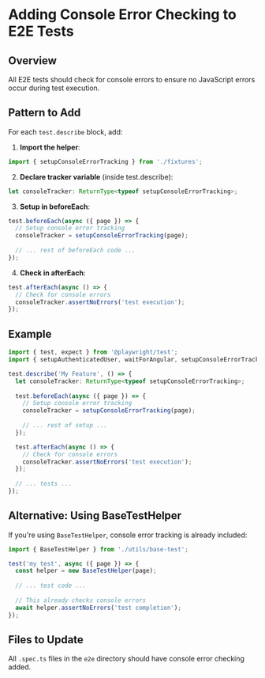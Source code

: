 # Adding Console Error Checking to E2E Tests

## Overview
All E2E tests should check for console errors to ensure no JavaScript errors occur during test execution.

## Pattern to Add

For each `test.describe` block, add:

1. **Import the helper**:
```typescript
import { setupConsoleErrorTracking } from './fixtures';
```

2. **Declare tracker variable** (inside test.describe):
```typescript
let consoleTracker: ReturnType<typeof setupConsoleErrorTracking>;
```

3. **Setup in beforeEach**:
```typescript
test.beforeEach(async ({ page }) => {
  // Setup console error tracking
  consoleTracker = setupConsoleErrorTracking(page);
  
  // ... rest of beforeEach code ...
});
```

4. **Check in afterEach**:
```typescript
test.afterEach(async () => {
  // Check for console errors
  consoleTracker.assertNoErrors('test execution');
});
```

## Example

```typescript
import { test, expect } from '@playwright/test';
import { setupAuthenticatedUser, waitForAngular, setupConsoleErrorTracking } from './fixtures';

test.describe('My Feature', () => {
  let consoleTracker: ReturnType<typeof setupConsoleErrorTracking>;
  
  test.beforeEach(async ({ page }) => {
    // Setup console error tracking
    consoleTracker = setupConsoleErrorTracking(page);
    
    // ... rest of setup ...
  });

  test.afterEach(async () => {
    // Check for console errors
    consoleTracker.assertNoErrors('test execution');
  });
  
  // ... tests ...
});
```

## Alternative: Using BaseTestHelper

If you're using `BaseTestHelper`, console error tracking is already included:

```typescript
import { BaseTestHelper } from './utils/base-test';

test('my test', async ({ page }) => {
  const helper = new BaseTestHelper(page);
  
  // ... test code ...
  
  // This already checks console errors
  await helper.assertNoErrors('test completion');
});
```

## Files to Update

All `.spec.ts` files in the `e2e` directory should have console error checking added.

